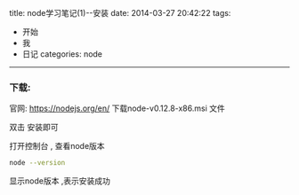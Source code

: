 title: node学习笔记(1)--安装
date: 2014-03-27 20:42:22
tags:
- 开始
- 我
- 日记
categories: node
---

### 下载:

官网: https://nodejs.org/en/ 下载node-v0.12.8-x86.msi 文件

双击 安装即可

打开控制台 , 查看node版本 

```bash
node --version 
```

显示node版本 ,表示安装成功
